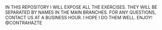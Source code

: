 IN THIS REPOSITORY I WILL EXPOSE ALL THE EXERCISES. 
THEY WILL BE SEPARATED BY NAMES IN THE MAIN BRANCHES.
FOR ANY QUESTIONS, CONTACT US AT A BUSINESS HOUR. 
I HOPE I DO THEM WELL. ENJOY!
                                 @CONTRAHAZTE

